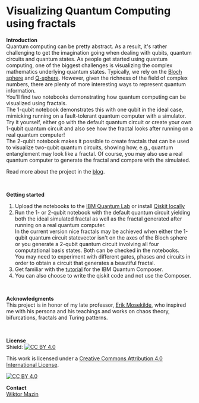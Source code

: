 # Visualizing Quantum Computing using fractals

**Introduction**
<br />
Quantum computing can be pretty abstract. As a result, it's rather challenging to get the imagination going when dealing with qubits, quantum circuits and quantum states. As people get started using quantum computing, one of the biggest challenges is visualizing the complex mathematics underlying quantum states. Typically, we rely on the [Bloch sphere](https://qiskit.org/textbook/ch-states/representing-qubit-states.html#bloch-sphere) and [Q-sphere](https://quantum-computing.ibm.com/composer/docs/iqx/visualizations#q-sphere-view). However, given the richness of the field of complex numbers, there are plenty of more interesting ways to represent quantum information.
<br />
You'll find two notebooks demonstrating how quantum computing can be visualized using fractals. <br />
The 1-qubit notebook demonstrates this with one qubit in the ideal case, mimicking running on a fault-tolerant quantum computer with a simulator. Try it yourself, either go with the default quantum circuit or create your own 1-qubit quantum circuit and also see how the fractal looks after running on a real quantum computer! <br />
The 2-qubit notebook makes it possible to create fractals that can be used to visualize two-qubit quantum circuits, showing how, e.g., quantum entanglement may look like a fractal. Of course, you may also use a real quantum computer to generate the fractal and compare with the simulated.

Read more about the project in the [blog](https://qisk.it/3NayT1G).
  
<br />

**Getting started**
1. Upload the notebooks to the [IBM Quantum Lab](https://quantum-computing.ibm.com/) or install [Qiskit locally](https://qiskit.org/documentation/getting_started.html)
2. Run the 1- or 2-qubit notebook with the default quantum circuit yielding both the ideal simulated fractal as well as the fractal generated after running on a real quantum computer. <br />
In the current version nice fractals may be achieved when either the 1-qubit quantum circuit statevector isn't on the axes of the Bloch sphere or you generate a 2-qubit quantum circuit involving all four computational basis states. Both can be checked in the notebooks. <br />
You may need to experiment with different gates, phases and circuits in order to obtain a circuit that generates a beautiful fractal.
3. Get familiar with the [tutorial](https://quantum-computing.ibm.com/composer/docs/iqx/) for the IBM Quantum Composer. 
4. You can also choose to write the qiskit code and not use the Composer.

<br />

**Acknowledgments**
<br />
This project is in honor of my late professor, [Erik Mosekilde](https://www.researchgate.net/profile/Erik-Mosekilde), who inspired me with his persona and his teachings and works on chaos theory, bifurcations, fractals and Turing patterns.

<br />

**License**
<br />
Shield: [![CC BY 4.0][cc-by-shield]][cc-by]

This work is licensed under a
[Creative Commons Attribution 4.0 International License][cc-by].

[![CC BY 4.0][cc-by-image]][cc-by]

[cc-by]: http://creativecommons.org/licenses/by/4.0/
[cc-by-image]: https://i.creativecommons.org/l/by/4.0/88x31.png
[cc-by-shield]: https://img.shields.io/badge/License-CC%20BY%204.0-lightgrey.svg

**Contact**
<br />
[Wiktor Mazin](https://www.linkedin.com/in/wiktor-mazin-phd-mmt-062321/)
